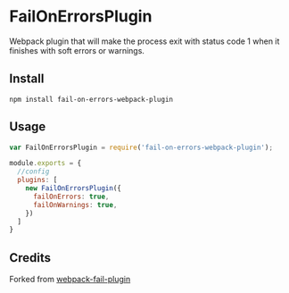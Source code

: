 # FailOnErrorsPlugin

Webpack plugin that will make the process exit with status code 1 when it finishes with soft errors or warnings.

## Install

`npm install fail-on-errors-webpack-plugin`

## Usage

```javascript
var FailOnErrorsPlugin = require('fail-on-errors-webpack-plugin');

module.exports = {
  //config
  plugins: [
    new FailOnErrorsPlugin({
      failOnErrors: true,
      failOnWarnings: true,
    })
  ]
}
```

## Credits

Forked from [webpack-fail-plugin](https://github.com/TiddoLangerak/webpack-fail-plugin)
